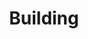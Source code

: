 ---
title: "Building"
first_name: "Reggie"
last_name: "Evans"
weight: 5
image: 
member:
  - true
---
